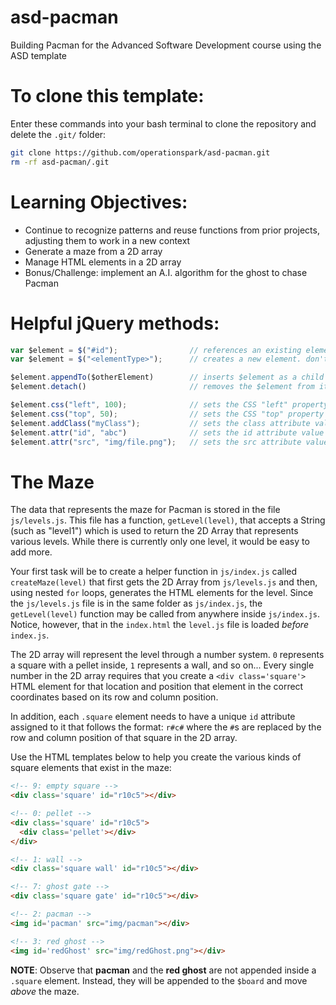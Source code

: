 # asd-pacman
Building Pacman for the Advanced Software Development course using the ASD template

# To clone this template:

Enter these commands into your bash terminal to clone the repository and delete the `.git/` folder:

```bash
git clone https://github.com/operationspark/asd-pacman.git
rm -rf asd-pacman/.git
```

# Learning Objectives:
- Continue to recognize patterns and reuse functions from prior projects, adjusting them to work in a new context
- Generate a maze from a 2D array
- Manage HTML elements in a 2D array
- Bonus/Challenge: implement an A.I. algorithm for the ghost to chase Pacman

# Helpful jQuery methods:
```js
var $element = $("#id");                // references an existing element
var $element = $("<elementType>");      // creates a new element. don't forget the "<>"!

$element.appendTo($otherElement)        // inserts $element as a child of $otherElement
$element.detach()                       // removes the $element from its parent

$element.css("left", 100);              // sets the CSS "left" property value for $element to 100
$element.css("top", 50);                // sets the CSS "top" property value for $element to 50
$element.addClass("myClass");           // sets the class attribute value for $element to "myClass"
$element.attr("id", "abc")              // sets the id attribute value for $element to "abc"
$element.attr("src", "img/file.png");   // sets the src attribute value for $element to "img/file.png"
```

# The Maze

The data that represents the maze for Pacman is stored in the file `js/levels.js`. This file has a function, `getLevel(level)`, that accepts a String (such as "level1") which is used to return the 2D Array that represents various levels. While there is currently only one level, it would be easy to add more.

Your first task will be to create a helper function in `js/index.js` called `createMaze(level)` that first gets the 2D Array from `js/levels.js` and then, using nested `for` loops, generates the HTML elements for the level. Since the `js/levels.js` file is in the same folder as `js/index.js`, the `getLevel(level)` function may be called from anywhere inside `js/index.js`. Notice, however, that in the `index.html` the `level.js` file is loaded _before_ `index.js`. 

The 2D array will represent the level through a number system. `0` represents a square with a pellet inside, `1` represents a wall, and so on... Every single number in the 2D array requires that you create a `<div class='square'>` HTML element for that location and position that element in the correct coordinates based on its row and column position.

In addition, each `.square` element needs to have a unique `id` attribute assigned to it that follows the format: `r#c#` where the `#`s are replaced by the row and column position of that square in the 2D array. 

Use the HTML templates below to help you create the various kinds of square elements that exist in the maze:

```html
<!-- 9: empty square -->
<div class='square' id="r10c5"></div>

<!-- 0: pellet -->
<div class='square' id="r10c5">
  <div class='pellet'></div>
</div>

<!-- 1: wall -->
<div class='square wall' id="r10c5"></div>

<!-- 7: ghost gate -->
<div class='square gate' id="r10c5"></div>

<!-- 2: pacman -->
<img id='pacman' src="img/pacman"></div>

<!-- 3: red ghost -->
<img id='redGhost' src="img/redGhost.png"></div>

```

**NOTE**: Observe that **pacman** and the **red ghost** are not appended inside a `.square` element. Instead, they will be appended to the `$board` and move _above_ the maze.
